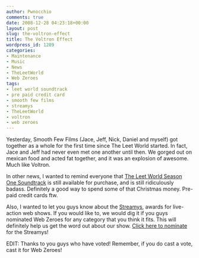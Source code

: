 ```yaml
---
author: Pwnocchio
comments: true
date: 2008-12-28 04:23:18+00:00
layout: post
slug: the-voltron-effect
title: The Voltron Effect
wordpress_id: 1289
categories:
- Maintenance
- Music
- News
- TheLeetWorld
- Web Zeroes
tags:
- leet world soundtrack
- pre paid credit card
- smooth few films
- streamys
- TheLeetWorld
- voltron
- web zeroes
---
```


Yesterday, Smooth Few Films (Jace, Jeff, Nick, Daniel and myself) got together as a whole for the first time since The Leet World started. In fact, Jace and Jeff had never even met one another until then. We gorged out on mexican food and acted fat together, and it was an explosion of awesome. Much like Voltron.

In other news, I wanted to remind everyone that [The Leet World Season One Soundtrack](http://smoothfewfilms.com/store/music/) is still available for purchase, and is still ridiculously badass. Definitely a good way to spend some of that Christmas money. Pre-paid credit cards ftw.

Also, I wanted to let you guys know about the [Streamys](http://www.streamys.org/nominate.shtml), awards for live-action web shows. If you would like to, we would dig it if you guys nominated Web Zeroes for any category that you think it fits. This will definitely help us get the word out about our show. [Click here to nominate](http://www.streamys.org/nominate.shtml) for the Streamys!

EDIT: Thanks to you guys who have voted! Remember, if you do cast a vote, cast it for Web Zeroes!
